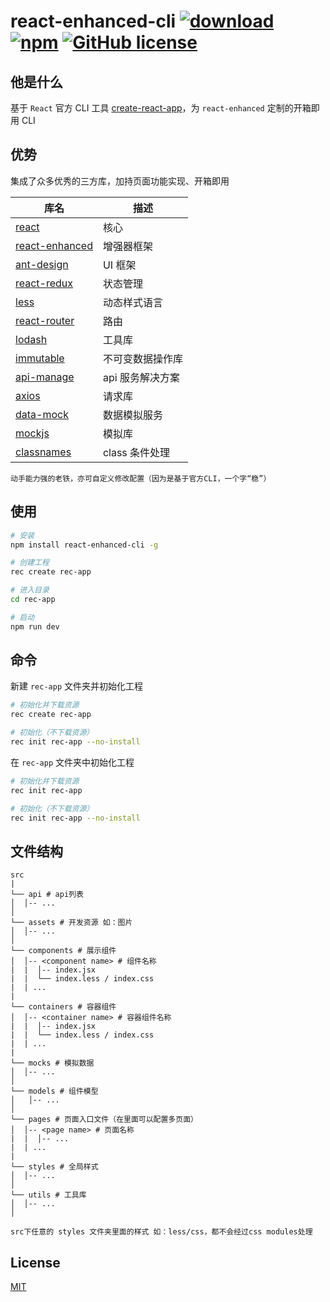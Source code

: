 # react-enhanced-cli [![download](https://img.shields.io/npm/dm/react-enhanced-cli.svg)](https://www.npmjs.com/search?q=react-enhanced-cli) [![npm](https://img.shields.io/npm/v/react-enhanced-cli.svg)](https://www.npmjs.com/search?q=react-enhanced-cli) [![GitHub license](https://img.shields.io/badge/license-MIT-blue.svg)](https://github.com/zhouzuchuan/react-enhanced-cli/master/LICENSE)

## 他是什么

基于 `React` 官方 CLI 工具 [create-react-app](https://github.com/facebook/create-react-app)，为 `react-enhanced` 定制的开箱即用 CLI

## 优势

集成了众多优秀的三方库，加持页面功能实现、开箱即用

| 库名                                                            | 描述             |
| --------------------------------------------------------------- | ---------------- |
| [react](https://github.com/facebook/react)                      | 核心             |
| [react-enhanced](https://github.com/zhouzuchuan/react-enhanced) | 增强器框架       |
| [ant-design](https://github.com/ant-design/ant-design)          | UI 框架          |
| [react-redux](https://github.com/reduxjs/react-redux)           | 状态管理         |
| [less](https://github.com/less/less.js)                         | 动态样式语言     |
| [react-router](https://github.com/ReactTraining/react-router)   | 路由             |
| [lodash](https://github.com/lodash/lodash)                      | 工具库           |
| [immutable](https://github.com/facebook/immutable-js)           | 不可变数据操作库 |
| [api-manage](https://github.com/zhouzuchuan/api-manage)         | api 服务解决方案 |
| [axios](https://github.com/axios/axios)                         | 请求库           |
| [data-mock](https://github.com/zhouzuchuan/data-mock)           | 数据模拟服务     |
| [mockjs](https://github.com/nuysoft/Mock)                       | 模拟库           |
| [classnames](https://github.com/JedWatson/classnames)           | class 条件处理   |

    动手能力强的老铁，亦可自定义修改配置（因为是基于官方CLI，一个字“稳”）

## 使用

```bash
# 安装
npm install react-enhanced-cli -g

# 创建工程
rec create rec-app

# 进入目录
cd rec-app

# 启动
npm run dev
```

## 命令

新建 `rec-app` 文件夹并初始化工程

```bash
# 初始化并下载资源
rec create rec-app

# 初始化（不下载资源）
rec init rec-app --no-install
```

在 `rec-app` 文件夹中初始化工程

```bash
# 初始化并下载资源
rec init rec-app

# 初始化（不下载资源）
rec init rec-app --no-install
```

## 文件结构

```
src
|
└── api # api列表
│  │-- ...
│
└── assets # 开发资源 如：图片
│  │-- ...
│
└── components # 展示组件
│  │-- <component name> # 组件名称
|  |  │-- index.jsx
|  |  └── index.less / index.css
|  | ...
|
└── containers # 容器组件
│  │-- <container name> # 容器组件名称
|  |  │-- index.jsx
|  |  └── index.less / index.css
|  | ...
|
└── mocks # 模拟数据
│  │-- ...
│
└── models # 组件模型
│   │-- ...
│
└── pages # 页面入口文件（在里面可以配置多页面）
│  │-- <page name> # 页面名称
|  |  │-- ...
|  | ...
|
└── styles # 全局样式
│  │-- ...
│
└── utils # 工具库
│  │-- ...
│
```

    src下任意的 styles 文件夹里面的样式 如：less/css，都不会经过css modules处理

## License

[MIT](https://tldrlegal.com/license/mit-license)
